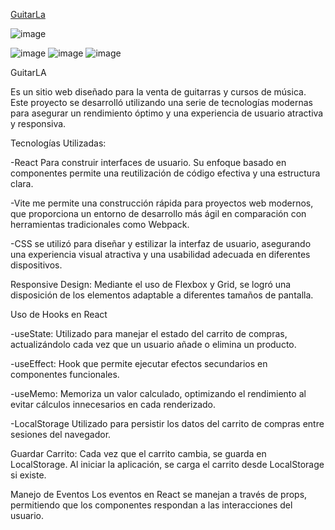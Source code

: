
[GuitarLa](https://fantastic-seahorse-8b5217.netlify.app/)

![image](https://github.com/JhojanBinary/GuitarShop/assets/102551448/e65e21e9-77b1-4497-b68c-f392e1743fdc)

![image](https://github.com/JhojanBinary/GuitarShop/assets/102551448/bba944e3-c168-407f-a979-b52e0756ce0b)
![image](https://github.com/JhojanBinary/GuitarShop/assets/102551448/72cd2a95-a612-41f4-9e76-ffda34e3c3f7)
![image](https://github.com/JhojanBinary/GuitarShop/assets/102551448/fed3ddf7-accb-4199-bc35-34e63e8a3865)

GuitarLA

Es un sitio web diseñado para la venta de guitarras y cursos de música. Este proyecto se desarrolló utilizando una serie de tecnologías modernas para asegurar un rendimiento óptimo y una experiencia de usuario atractiva y responsiva.

Tecnologías Utilizadas:

-React Para construir interfaces de usuario. Su enfoque basado en componentes permite una reutilización de código efectiva y una estructura clara.

-Vite  me permite una construcción rápida para proyectos web modernos, que proporciona un entorno de desarrollo más ágil en comparación con herramientas tradicionales como Webpack.


-CSS se utilizó para diseñar y estilizar la interfaz de usuario, asegurando una experiencia visual atractiva y una usabilidad adecuada en diferentes dispositivos.

Responsive Design: Mediante el uso de Flexbox y Grid, se logró una disposición de los elementos adaptable a diferentes tamaños de pantalla.

Uso de Hooks en React

-useState:
Utilizado para manejar el estado del carrito de compras, actualizándolo cada vez que un usuario añade o elimina un producto.

-useEffect:
Hook que permite ejecutar efectos secundarios en componentes funcionales.

-useMemo:
Memoriza un valor calculado, optimizando el rendimiento al evitar cálculos innecesarios en cada renderizado.

-LocalStorage
Utilizado para persistir los datos del carrito de compras entre sesiones del navegador.

Guardar Carrito: Cada vez que el carrito cambia, se guarda en LocalStorage. Al iniciar la aplicación, se carga el carrito desde LocalStorage si existe.

Manejo de Eventos
Los eventos en React se manejan a través de props, permitiendo que los componentes respondan a las interacciones del usuario.
